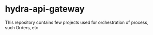 # hydra-api-gateway
This repository contains few projects used for orchestration of process, such Orders, etc
